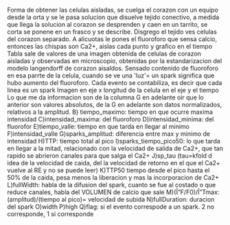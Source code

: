 Forma de obtener las celulas aisladas, se cuelga el corazon con un equipo desde la orta y se le pasa solucion que disuelve tejido conectivo, a medida que llega la solucion al corazon se desprenden y caen en un tarrito, se corta se ponene en un frasco y se describe. Disgrego el tejido ves celulas del corazon separado.
A alicuotas le pones el fluoroforo que sensa calcio, entonces las chispas son Ca2+, aislas cada punto y grafico en el tiempo
Tabla sale de valores de una imagen obtenida de celulas de corazon aisladas y observadas en microscopio, obtenidas por la estandarizacion del modelo langendorff de corazon aisaldos.
Sensado contenido de fluoroforo en esa parrte de la celula, cuando se ve una 'luz'= un spark significa que hubo aumento del fluoroforo. Cada evento se contabiliza, es decir que cada linea es un spark
Imagen en eje x longitud de la celula en el eje y el tiempo
Lo que me da informacion son de la columna G en adelante oir que lo anterior son valores absolutos, de la G en adelante son datos normalizados, relativos a la amplitud.
B) tiempo_maximo: tiempo en que ocurre maxima intensidad
C)intensidad_maxima: del fluoroforo
D)intensidad_minima: del fluorofor
E)tiempo_valle: tiempo en que tarda en llegar al minimo
F)intensidad_valle
G)sparks_amplitud: diferencia entre max y minimo de intensidad
H)TTP: tiempo total al pico
I)sparks_tiempo_pico50: lo que tarda en llegar a la mitad, relacionado con la velocidad de salida de Ca2+, que tan rapido se abrieron canales para que salga el Ca2+
J)sp_tau (tau=kfold d idea de la velocidad de caida, del la velocidad de retorno en el que el Ca2+ vuelve al RE y no se puede leer)
K)TTP50 tiempo desde el pico hasta el 50% de la caida, pesa menos la liberacion y mas la incorporacion de Ca2+
L)fullWidth: habla de la difusion del spark, cuanto se fue al costado o que reduce canales, habla del VOLUMEN de calcio que sale
M)(Î”F/F0)/Î”Tmax: (amplitud)/(tiempo al pico)= velocidad de subida
N)fullDuration: duracion del spark
O)width
P)high
Q)flag: si el evento correspode a un spark. 2 no corresponde, 1 si corresponde

